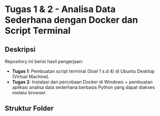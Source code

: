 # Tugas 1 & 2 - Analisa Data Sederhana dengan Docker dan Script Terminal

## Deskripsi

Repository ini berisi hasil pengerjaan:

- **Tugas 1**: Pembuatan script terminal (Soal 1 s.d 4) di Ubuntu Desktop (Virtual Machine).
- **Tugas 2**: Instalasi dan percobaan Docker di Windows + pembuatan aplikasi analisa data sederhana berbasis Python yang dapat diakses melalui browser.

## Struktur Folder
